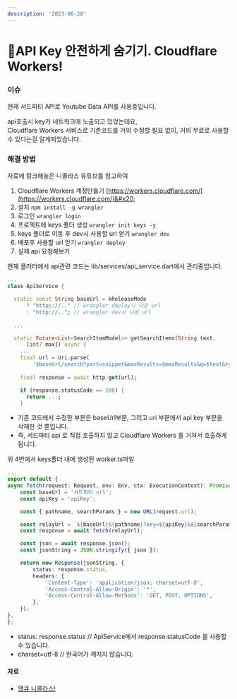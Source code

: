 ```yaml
---
description: '2023-06-28'
---
```


# API Key 안전하게 숨기기. Cloudflare Workers!

### 이슈

현재 서드파티 API로 Youtube Data API를 사용중입니다.&#x20;

api호출시 key가 네트워크에 노출되고 있었는데요,\
Cloudflare Workers 서비스로 기존코드를 거의 수정할 필요 없이, 거의 무료로 사용할 수 있다는걸 알게되었습니다.&#x20;

### 해결 방법&#x20;

자료에 링크해놓은 니콜라스 유튜브를 참고하여&#x20;

1. Cloudflare Workers 계정만들기 [https://workers.cloudflare.com/](https://workers.cloudflare.com/)&#x20;
2. 설치 `npm install -g wrangler`
3. 로그인 `wrangler login`&#x20;
4. 프로젝트에 keys 폴더 생성 `wrangler init keys -y`
5. keys 폴더로 이동 후 dev시 사용할 url 얻기  `wrangler dev`&#x20;
6. 배포후 사용할 url 얻기 `wrangler deploy`
7. 실제 api 요청해보기&#x20;

현재 플러터에서 api관련 코드는 lib/services/api\_service.dart에서 관리중입니다.&#x20;

```dart
...
class ApiService {

  static const String baseUrl = kReleaseMode
      ? "https://.." // wrangler deploy시 나온 url 
      : "http://.."; // wrangler dev시 나온 url 
      
  ...

  static Future<List<SearchItemModel>> getSearchItems(String text,
      [int? max]) async {
    ...
    final url = Uri.parse(
        '$baseUrl/search?part=snippet&maxResults=$maxResults&q=$text&type=video');
 
    final response = await http.get(url);

    if (response.statusCode == 200) {
      return ...;
    }

```

* 기존 코드에서 수정한 부분은 baseUrl부분, 그리고 uri 부분에서 api key 부분을 삭제한 것 뿐입니다.&#x20;
* 즉, 서드파티 api 로 직접 호출하지 않고  Cloudflare Workers 를 거쳐서 호출하게 됩니다.&#x20;



위 4번에서 keys폴더 내에 생성된 worker.ts파일

```typescript
...
export default {
async fetch(request: Request, env: Env, ctx: ExecutionContext): Promise<Response> {
	const baseUrl = '서드파티 url';
	const apiKey = 'apiKey';

	const { pathname, searchParams } = new URL(request.url);

	const relayUrl = `${baseUrl}${pathname}?key=${apiKey}&${searchParams.toString()}`;
	const response = await fetch(relayUrl);

	const json = await response.json();
	const jsonString = JSON.stringify({ json });

	return new Response(jsonString, {
		status: response.status, 
		headers: {
			'Content-Type': 'application/json; charset=utf-8',
			'Access-Control-Allow-Origin': '*',
			'Access-Control-Allow-Methods': 'GET, POST, OPTIONS',
		},
	});
},
};
```

* status: response.status // ApiService에서 response.statusCode 를 사용할 수 있습니다.&#x20;
* charset=utf-8 // 한국어가 깨지지 않습니다.&#x20;

#### 자료

* [땡큐 니콜라스! ](https://www.youtube.com/watch?v=wAWOOBUAclc)

